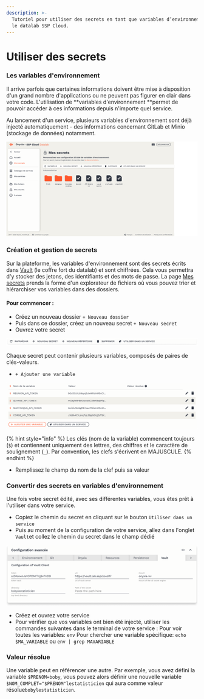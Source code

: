 ```yaml
---
description: >-
  Tutoriel pour utiliser des secrets en tant que variables d’environnement avec
  le datalab SSP Cloud.
---
```


# Utiliser des secrets

### Les variables d'environnement&#x20;

Il arrive parfois que certaines informations doivent être mise à disposition d'un grand nombre d'applications ou ne peuvent pas figurer en clair dans votre code. L'utilisation de **variables d'environnement **permet de pouvoir accéder à ces informations depuis n'importe quel service.

Au lancement d'un service, plusieurs variables d'environnement sont déjà injecté automatiquement - des informations concernant GitLab et Minio (stockage de données) notamment.&#x20;

![](../.gitbook/assets/secret.png)

### Création et gestion de secrets

Sur la plateforme, les variables d'environnement sont des secrets écrits dans [Vault](https://www.vaultproject.io) (le coffre fort du datalab) et sont chiffrées. Cela vous permettra d'y stocker des jetons, des identifiants et des mots de passe. La page [Mes secrets](https://datalab.sspcloud.fr/my-secrets/) prends la forme d'un explorateur de fichiers où vous pouvez trier et hiérarchiser vos variables dans des dossiers.

#### Pour commencer :

* Créez un nouveau dossier `+ Nouveau dossier`
* Puis dans ce dossier, créez un nouveau secret `+ Nouveau secret`
* Ouvrez votre secret&#x20;

![](../.gitbook/assets/toolbarsecret.png)

Chaque secret peut contenir plusieurs variables, composés de paires de clés-valeurs.

* &#x20;`+ Ajouter une variable`

![](../.gitbook/assets/secrettable.png)

{% hint style="info" %}
Les clés (nom de la variable) commencent toujours (`$`) et contiennent uniquement des lettres, des chiffres et le caractère de soulignement (`_`). Par convention, les clefs s'écrivent en MAJUSCULE.
{% endhint %}

* &#x20;Remplissez le champ du nom de la clef puis sa valeur

### Convertir des secrets en variables d'environnement

Une fois votre secret édité, avec ses différentes variables, vous êtes prêt à l'utiliser dans votre service.&#x20;

* Copiez le chemin du secret en cliquant sur le bouton `Utiliser dans un service`
* Puis au moment de la configuration de votre service, allez dans l'onglet `Vault`et collez le chemin du secret dans le champ dédié

![](../.gitbook/assets/servicesconfig.png)

* Créez et ouvrez votre service
* Pour vérifier que vos variables ont bien été injecté, utiliser les commandes suivantes dans le terminal de votre service : Pour voir toutes les variables: `env` Pour chercher une variable spécifique: `echo $MA_VARIABLE` ou `env | grep MAVARIABLE`

### Valeur résolue

Une variable peut en référencer une autre. Par exemple, vous avez défini la variable `$PRENOM=boby`, vous pouvez alors définir une nouvelle variable `$NOM_COMPLET="$PRENOM"lestatisticien` qui aura comme valeur résolue`bobylestatisticien`.
